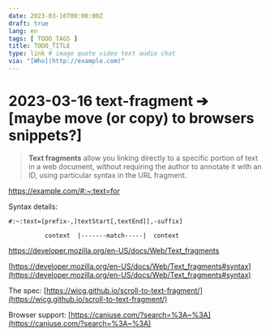 ```yaml
---
date: 2023-03-16T00:00:00Z
draft: true
lang: en
tags: [ TODO_TAGS ]
title: TODO_TITLE
type: link # image quote video text audio chat
via: "[Who](http://example.com)"
---
```



# 2023-03-16 text-fragment ➔ [maybe move (or copy) to browsers snippets?]


> **Text fragments** allow you linking directly to a specific portion of text in a web document, without requiring the author to annotate it with an ID, using particular syntax in the URL fragment.

https://example.com/#:~:text=for

Syntax details:

```
#:~:text=[prefix-,]textStart[,textEnd][,-suffix]

          context  |-------match-----|  context
```

https://developer.mozilla.org/en-US/docs/Web/Text_fragments

[https://developer.mozilla.org/en-US/docs/Web/Text_fragments#syntax](https://developer.mozilla.org/en-US/docs/Web/Text_fragments#syntax)

The spec:
[https://wicg.github.io/scroll-to-text-fragment/](https://wicg.github.io/scroll-to-text-fragment/)

Browser support:
[https://caniuse.com/?search=%3A~%3A](https://caniuse.com/?search=%3A~%3A)

